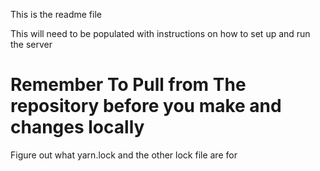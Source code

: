 This is the readme file

This will need to be populated with instructions on how to set up and 
run the server


# **Remember To Pull from The repository before you make and changes locally**

Figure out what yarn.lock and the other lock file are for 

